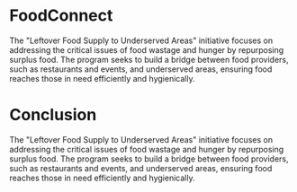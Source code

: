 # FoodConnect
The "Leftover Food Supply to Underserved Areas" initiative focuses on addressing the critical issues of food wastage and hunger by repurposing surplus food. The program seeks to build a bridge between food providers, such as restaurants and events, and underserved areas, ensuring food reaches those in need efficiently and hygienically.
# Conclusion
The "Leftover Food Supply to Underserved Areas" initiative focuses on addressing the critical issues of food wastage and hunger by repurposing surplus food. The program seeks to build a bridge between food providers, such as restaurants and events, and underserved areas, ensuring food reaches those in need efficiently and hygienically.
